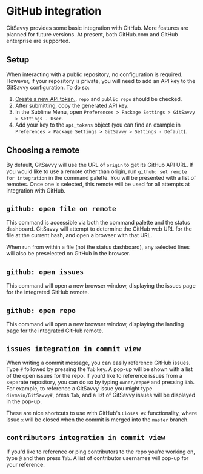 # GitHub integration

GitSavvy provides some basic integration with GitHub.  More features are planned for future versions.  At present, both GitHub.com and GitHub enterprise are supported.


## Setup

When interacting with a public repository, no configuration is required.  However, if your repository is private, you will need to add an API key to the GitSavvy configuration.  To do so:

1. [Create a new API token.](https://github.com/settings/tokens/new).  `repo` and `public_repo` should be checked.
2. After submitting, copy the generated API key.
3. In the Sublime Menu, open `Preferences > Package Settings > GitSavvy > Settings - User`.
4. Add your key to the `api_tokens` object (you can find an example in `Preferences > Package Settings > GitSavvy > Settings - Default`).


## Choosing a remote

By default, GitSavvy will use the URL of `origin` to get its GitHub API URL.  If you would like to use a remote other than origin, run `github: set remote for integration` in the command palette.  You will be presented with a list of remotes.  Once one is selected, this remote will be used for all attempts at integration with GitHub.


## `github: open file on remote`

This command is accessible via both the command palette and the status dashboard.  GitSavvy will attempt to determine the GitHub web URL for the file at the current hash, and open a browser with that URL.

When run from within a file (not the status dashboard), any selected lines will also be preselected on GitHub in the browser.


## `github: open issues`

This command will open a new browser window, displaying the issues page for the integrated GitHub remote.


## `github: open repo`

This command will open a new browser window, displaying the landing page for the integrated GitHub remote.


## `issues integration in commit view`

When writing a commit message, you can easily reference GitHub issues.  Type `#` followed by pressing the `Tab` key.  A pop-up will be shown with a list of the open issues for the repo.  If you'd like to reference issues from a separate repository, you can do so by typing `owner/repo#` and pressing `Tab`.  For example, to reference a GitSavvy issue you might type `divmain/GitSavvy#`, press `Tab`, and a list of GitSavvy issues will be displayed in the pop-up.

These are nice shortcuts to use with GitHub's `Closes #x` functionality, where issue `x` will be closed when the commit is merged into the `master` branch.

## `contributors integration in commit view`

If you'd like to reference or ping contributors to the repo you're working on, type `@` and then press `Tab`.  A list of contributor usernames will pop-up for your reference.
